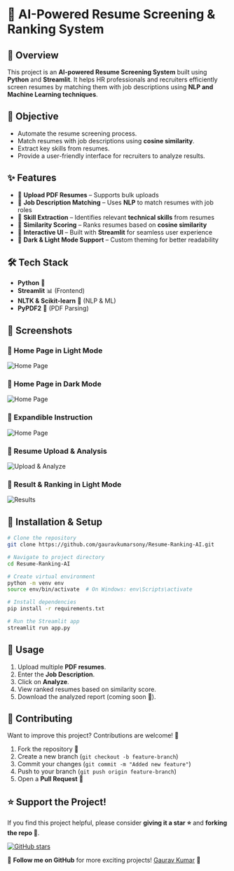 # 📄 AI-Powered Resume Screening & Ranking System

## 🚀 Overview
This project is an **AI-powered Resume Screening System** built using **Python** and **Streamlit**. It helps HR professionals and recruiters efficiently screen resumes by matching them with job descriptions using **NLP and Machine Learning techniques**.

## 🎯 Objective
- Automate the resume screening process.
- Match resumes with job descriptions using **cosine similarity**.
- Extract key skills from resumes.
- Provide a user-friendly interface for recruiters to analyze results.

## ✨ Features
- 🔹 **Upload PDF Resumes** – Supports bulk uploads
- 🔹 **Job Description Matching** – Uses **NLP** to match resumes with job roles
- 🔹 **Skill Extraction** – Identifies relevant **technical skills** from resumes
- 🔹 **Similarity Scoring** – Ranks resumes based on **cosine similarity**
- 🔹 **Interactive UI** – Built with **Streamlit** for seamless user experience
- 🔹 **Dark & Light Mode Support** – Custom theming for better readability

## 🛠️ Tech Stack
- **Python** 🐍
- **Streamlit** 📊 (Frontend)
- **NLTK & Scikit-learn** 🧠 (NLP & ML)
- **PyPDF2** 📄 (PDF Parsing)

## 📸 Screenshots
### 🔹 Home Page in Light Mode
![Home Page](screenshots/homepage_lightmode.png)

### 🔹 Home Page in Dark Mode
![Home Page](screenshots/homepage_dark.png)

### 🔹 Expandible Instruction
![Home Page](screenshots/expendable_light.png)

### 🔹 Resume Upload & Analysis
![Upload & Analyze](screenshots/uploading_light.png)

### 🔹 Result & Ranking in Light Mode
![Results](screenshots/result_light.png)

## 🚀 Installation & Setup
```bash
# Clone the repository
git clone https://github.com/gauravkumarsony/Resume-Ranking-AI.git

# Navigate to project directory
cd Resume-Ranking-AI

# Create virtual environment
python -m venv env
source env/bin/activate  # On Windows: env\Scripts\activate

# Install dependencies
pip install -r requirements.txt

# Run the Streamlit app
streamlit run app.py
```

## 📌 Usage
1. Upload multiple **PDF resumes**.
2. Enter the **Job Description**.
3. Click on **Analyze**.
4. View ranked resumes based on similarity score.
5. Download the analyzed report (coming soon 🚀).

## 🤝 Contributing
Want to improve this project? Contributions are welcome! 🙌

1. Fork the repository 🍴
2. Create a new branch (`git checkout -b feature-branch`)
3. Commit your changes (`git commit -m "Added new feature"`)
4. Push to your branch (`git push origin feature-branch`)
5. Open a **Pull Request** 🚀

## ⭐ Support the Project!
If you find this project helpful, please consider **giving it a star ⭐** and **forking the repo 🍴**.

[![GitHub stars](https://img.shields.io/github/stars/gauravkumarsony/Resume-Ranking-AI?style=social)](https://github.com/gauravkumarsony/Resume-Ranking-AI.git)

🔔 **Follow me on GitHub** for more exciting projects! [Gaurav Kumar](https://github.com/gauravkumarsony) 💙
